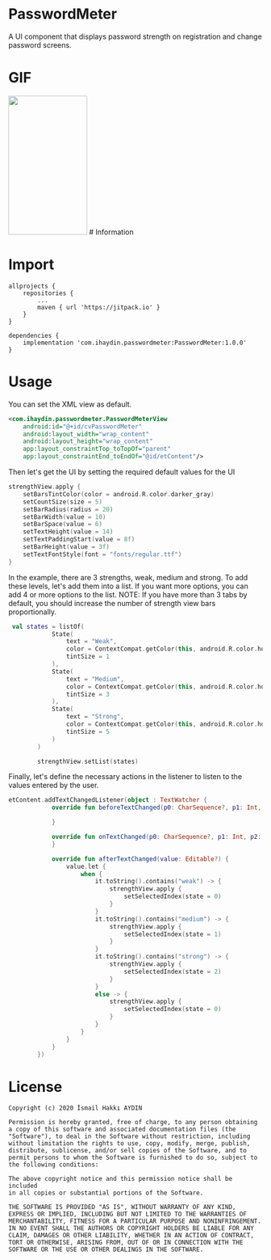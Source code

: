 # PasswordMeter
A UI component that displays password strength on registration and change password screens.

# GIF
<img src="https://github.com/ihaydinn/PasswordMeter/blob/master/screen/screen.gif" width="156" height="275">
# Information

# Import
```
allprojects {
    repositories {
        ...
        maven { url 'https://jitpack.io' }
    }
}

dependencies {
    implementation 'com.ihaydin.passwordmeter:PasswordMeter:1.0.0'
}
```

# Usage
You can set the XML view as default.
```xml
<com.ihaydin.passwordmeter.PasswordMeterView
    android:id="@+id/cvPasswordMeter"
    android:layout_width="wrap_content"
    android:layout_height="wrap_content"
    app:layout_constraintTop_toTopOf="parent"
    app:layout_constraintEnd_toEndOf="@id/etContent"/>

```
Then let's get the UI by setting the required default values for the UI
```kotlin
strengthView.apply {
    setBarsTintColor(color = android.R.color.darker_gray)
    setCountSize(size = 5)
    setBarRadius(radius = 20)
    setBarWidth(value = 10)
    setBarSpace(value = 6)
    setTextHeight(value = 14)
    setTextPaddingStart(value = 8f)
    setBarHeight(value = 3f)
    setTextFontStyle(font = "fonts/regular.ttf")
}
```
In the example, there are 3 strengths, weak, medium and strong. To add these levels, let's add them into a list.
If you want more options, you can add 4 or more options to the list.
NOTE: If you have more than 3 tabs by default, you should increase the number of strength view bars proportionally.
```kotlin
 val states = listOf(
            State(
                text = "Weak",
                color = ContextCompat.getColor(this, android.R.color.holo_red_dark),
                tintSize = 1
            ),
            State(
                text = "Medium",
                color = ContextCompat.getColor(this, android.R.color.holo_orange_light),
                tintSize = 3
            ),
            State(
                text = "Strong",
                color = ContextCompat.getColor(this, android.R.color.holo_green_dark),
                tintSize = 5
            )
        )

        strengthView.setList(states)
```
Finally, let's define the necessary actions in the listener to listen to the values entered by the user.
```kotlin
etContent.addTextChangedListener(object : TextWatcher {
            override fun beforeTextChanged(p0: CharSequence?, p1: Int, p2: Int, p3: Int) {

            }

            override fun onTextChanged(p0: CharSequence?, p1: Int, p2: Int, p3: Int) {
            }

            override fun afterTextChanged(value: Editable?) {
                value.let {
                    when {
                        it.toString().contains("weak") -> {
                            strengthView.apply {
                                setSelectedIndex(state = 0)
                            }
                        }
                        it.toString().contains("medium") -> {
                            strengthView.apply {
                                setSelectedIndex(state = 1)
                            }
                        }
                        it.toString().contains("strong") -> {
                            strengthView.apply {
                                setSelectedIndex(state = 2)
                            }
                        }
                        else -> {
                            strengthView.apply {
                                setSelectedIndex(state = 0)
                            }
                        }
                    }
                }
            }
        })
```

# License
```
Copyright (c) 2020 İsmail Hakkı AYDIN

Permission is hereby granted, free of charge, to any person obtaining
a copy of this software and associated documentation files (the
"Software"), to deal in the Software without restriction, including
without limitation the rights to use, copy, modify, merge, publish,
distribute, sublicense, and/or sell copies of the Software, and to
permit persons to whom the Software is furnished to do so, subject to
the following conditions:

The above copyright notice and this permission notice shall be included
in all copies or substantial portions of the Software.

THE SOFTWARE IS PROVIDED "AS IS", WITHOUT WARRANTY OF ANY KIND,
EXPRESS OR IMPLIED, INCLUDING BUT NOT LIMITED TO THE WARRANTIES OF
MERCHANTABILITY, FITNESS FOR A PARTICULAR PURPOSE AND NONINFRINGEMENT.
IN NO EVENT SHALL THE AUTHORS OR COPYRIGHT HOLDERS BE LIABLE FOR ANY
CLAIM, DAMAGES OR OTHER LIABILITY, WHETHER IN AN ACTION OF CONTRACT,
TORT OR OTHERWISE, ARISING FROM, OUT OF OR IN CONNECTION WITH THE
SOFTWARE OR THE USE OR OTHER DEALINGS IN THE SOFTWARE.
```
